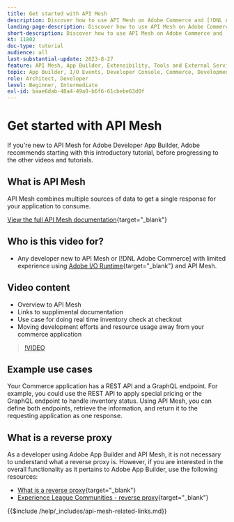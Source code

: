 ```yaml
---
title: Get started with API Mesh
description: Discover how to use API Mesh on Adobe Commerce and [!DNL Adobe App Builder]. Learn about installing Adobe App Builder, working with projects, creating a graphql reverse proxy and much more.
landing-page-description: Discover how to use API Mesh on Adobe Commerce and [!DNL Adobe App Builder]. Learn about installing Adobe IO, working with projects, creating a graphql reverse proxy and much more.
short-description: Discover how to use API Mesh on Adobe Commerce and [!DNL Adobe App Builder]. Learn about installing Adobe IO, working with projects, creating a graphql reverse proxy and much more.
kt: 11802
doc-type: tutorial
audience: all
last-substantial-update: 2023-8-27
feature: API Mesh, App Builder, Extensibility, Tools and External Services, Backend Development
topic: App Builder, I/O Events, Developer Console, Commerce, Development, Integrations
role: Architect, Developer
level: Beginner, Intermediate
exl-id: baae6dab-48a4-49a0-b6f6-61cbebe63d0f
---
```

# Get started with API Mesh

If you're new to API Mesh for Adobe Developer App Builder, Adobe recommends starting with this introductory tutorial, before progressing to the other videos and tutorials.

## What is API Mesh

API Mesh combines multiple sources of data to get a single response for your application to consume.

[View the full API Mesh documentation](https://developer.adobe.com/graphql-mesh-gateway/gateway/overview/){target="_blank"}

## Who is this video for?

* Any developer new to API Mesh or [!DNL Adobe Commerce] with limited experience using [Adobe I/O Runtime](https://developer.adobe.com/runtime/docs/guides/overview/){target="_blank"} and API Mesh.

## Video content

* Overview to API Mesh
* Links to supplimental documentation
* Use case for doing real time inventory check at checkout
* Moving development efforts and resource usage away from your commerce application

>[!VIDEO](https://video.tv.adobe.com/v/3417534?quality=12&learn=on)

## Example use cases

Your Commerce application has a REST API and a GraphQL endpoint. For example, you could use the REST API to apply special pricing or the GraphQL endpoint to handle inventory status. Using API Mesh, you can define both endpoints, retrieve the information, and return it to the requesting application as one response.

## What is a reverse proxy

As a developer using Adobe App Builder and API Mesh, it is not necessary to understand what a reverse proxy is. However, if you are interested in the overall functionality as it pertains to Adobe App Builder, use the following resources:

* [What is a reverse proxy](https://www.imperva.com/learn/performance/reverse-proxy/){target="_blank"}
* [Experience League Communities - reverse proxy](https://experienceleaguecommunities.adobe.com/t5/adobe-experience-manager/proxy-and-reverse-proxy-for-website/m-p/565772){target="_blank"}

{{$include /help/_includes/api-mesh-related-links.md}}
